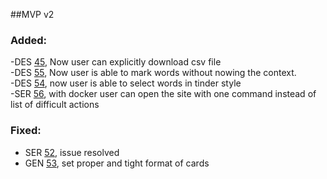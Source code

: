 
##MVP v2  
### Added:  
-DES [45](https://github.com/AnkiGen/anki_deck/issues/45), Now user can explicitly download csv file  
-DES [55](https://github.com/AnkiGen/anki_deck/issues/55), Now user is able to mark words without nowing the context.      
-DES [54](https://github.com/AnkiGen/anki_deck/issues/54), now user is able to select words in tinder style  
-SER [56](https://github.com/AnkiGen/anki_deck/issues/56), with docker user can open the site with one command instead of list of difficult actions

### Fixed:  
- SER [52](https://github.com/AnkiGen/anki_deck/issues/52), issue resolved  
- GEN [53](https://github.com/AnkiGen/anki_deck/issues/53), set proper and tight format of cards
